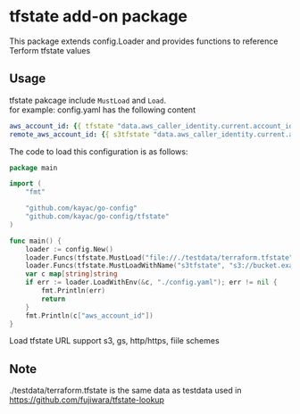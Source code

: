 # tfstate add-on package

This package extends config.Loader and provides functions to reference Terform tfstate values

## Usage

tfstate pakcage include `MustLoad` and `Load`.  
for example:
config.yaml has the following content
```yaml
aws_account_id: {{ tfstate "data.aws_caller_identity.current.account_id" }}
remote_aws_account_id: {{ s3tfstate "data.aws_caller_identity.current.account_id" }}
```

The code to load this configuration is as follows:
```go
package main

import (
    "fmt"

	"github.com/kayac/go-config"
	"github.com/kayac/go-config/tfstate"
)

func main() {
	loader := config.New()
	loader.Funcs(tfstate.MustLoad("file://./testdata/terraform.tfstate"))
	loader.Funcs(tfstate.MustLoadWithName("s3tfstate", "s3://bucket.example.com/terraform.tfstate"))
	var c map[string]string
	if err := loader.LoadWithEnv(&c, "./config.yaml"); err != nil {
		fmt.Println(err)
		return
	}
	fmt.Println(c["aws_account_id"])
}
```

Load tfstate URL support s3, gs, http/https, fiile schemes

## Note

./testdata/terraform.tfstate is the same data as testdata used in https://github.com/fujiwara/tfstate-lookup
